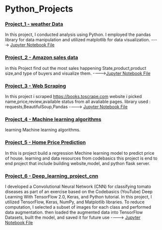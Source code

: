 # Python_Projects

### [Project_1 - weather Data](https://github.com/Akhilpm156/Python_Projects/tree/49f2538c8720ad391dcb974ec6c83b72f8e85cbb/Weather%20dataset)

In this project, I conducted analysis using Python. I employed the pandas library for data manipulation and utilized matplotlib for data visualization.  ---->  [Jupyter Notebook File](https://github.com/Akhilpm156/Python_Projects/blob/49f2538c8720ad391dcb974ec6c83b72f8e85cbb/Weather%20dataset/Weather%20Dataset.ipynb)

### [Project_2 - Amazon sales data](https://github.com/Akhilpm156/Python_Projects/tree/4d0b055d37cc6a42e29d374ffb619ae209c4e417/Amazon%20Sales%20Analysis)

in this Project find out the most sales happening State,product,product size,and type of buyers and visualize them. ---->[Jupyter Notebook File](https://github.com/Akhilpm156/Python_Projects/blob/4d0b055d37cc6a42e29d374ffb619ae209c4e417/Amazon%20Sales%20Analysis/Amazon%20sales.ipynb)


### [Project_3 - Web Scraping](https://github.com/Akhilpm156/Python_Projects/tree/5373ad46dde8647cad6e53ca28fcbbb0279820f8/web%20scraping%20project)
In this project i scraped https://books.toscrape.com website i picked name,price,review,available status from all avaliable pages.
library used : requests,BeautifulSoup,Pandas ----> [Jupyter Notebook File](https://github.com/Akhilpm156/Python_Projects/blob/5373ad46dde8647cad6e53ca28fcbbb0279820f8/web%20scraping%20project/book%20to%20scrap.ipynb)

### [Project_4 - Machine learning algorithms](https://github.com/Akhilpm156/Python_Projects/tree/104336fb780784b2dd03d21a204da059e5c24d30/Machine%20learning%20algorithms)

learning Machine learning algorithms.

### [Project_5 - Home Price Prediction](https://github.com/Akhilpm156/Python_Projects/tree/43495648d78b798f972fccbfe4a538cca8afb59e/home%20price%20Predict)

In this is project build a regression Mechine learning model to predict price of house. learning and data resources from codebasics
this project is end to end project that include building website,model, and python flask server.

### [Project_6 - Deep_learning_project_cnn](https://github.com/Akhilpm156/Python_Projects/tree/572fe74bb0dd02e34255da88229b54e2248bb6fa/Deep_learning_project_cnn)

I developed a Convolutional Neural Network (CNN) for classifying tomato diseases as part of an exercise based on the Codebasics (YouTube) Deep Learning With TensorFlow 2.0, Keras, and Python tutorial. In this project, I utilized TensorFlow, Keras, NumPy, and Matplotlib libraries. To reduce computation, I selected a subset of images for each class and performed data augmentation. then loaded the augmented data into TensorFlow Datasets, built the model, and saved it for future use   ----> [Jupyter Notebook File](https://github.com/Akhilpm156/Python_Projects/blob/572fe74bb0dd02e34255da88229b54e2248bb6fa/Deep_learning_project_cnn/Tomato%20disease.ipynb)

